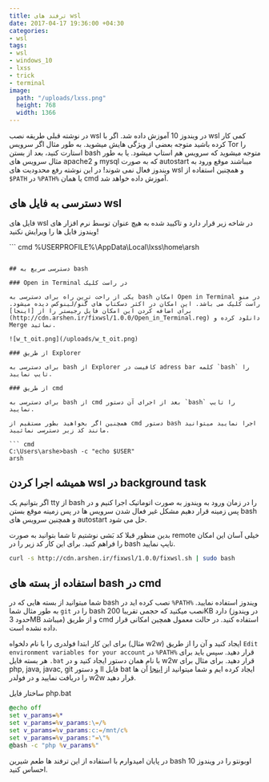 ```yaml
---
title: ترفند های wsl
date: 2017-04-17 19:36:00 +04:30
categories:
- wsl
tags:
- wsl
- windows_10
- lxss
- trick
- terminal
image:
  path: "/uploads/lxss.png"
  height: 768
  width: 1366
---
```


در نوشته قبلی طریقه نصب wsl در ویندوز 10 آموزش داده شد. اگر با wsl کمی کار کرده باشید متوجه بعضی از ویژگی هایش میشوید. به طور مثال اگر سرویس Tor را استارت کنید، بعد از بستن bash متوجه میشوید که سرویس هم استاپ میشود. یا به طور مثال سرویس های apache2 و mysql که به صورت autostart میباشند موقع ورود به ویندوز فعال نمی شوند!
در این نوشته رفع محدودیت های wsl و همچنین استفاده از `$PATH` در `%PATH%` یا همان cmd آموزش داده خواهد شد.

<!-- more -->

## دسترسی به فایل های wsl

فایل های wsl در شاخه زیر قرار دارد و تاکیید شده به هیچ عنوان توسط نرم افزار های ویندوز فایل ها را ویرایش نکنید!

‍‍‍``` cmd
%USERPROFILE%\AppData\Local\lxss\home\arsh
```

## دسترسی سریع به bash

### Open in Terminal در راست کلیک

یکی از راحت ترین راه برای دسترسی به bash امکان Open in Terminal در منو راست کلیک می باشد. این امکان در اکثر دسکتاپ های گنو/لینوکس دیده میشود. برای اضافه کردن این امکان فایل رجیستر را از [اینجا](http://cdn.arshen.ir/fixwsl/1.0.0/Open_in_Terminal.reg) دانلود کرده و Merge نمائید.

![w_t_oit.png](/uploads/w_t_oit.png)

### از طریق Explorer

برای دسترسی به bash از Explorer کافیست در adress bar کلمه `bash` را تایپ نمایید.

### از طریق cmd

برای دسترسی به bash از cmd بعد از اجرای آن دستور `bash` را تایپ نمایید.

همچنین اگر بخواهید بطور مستقیم از cmd دستور bash اجرا نمایید میتوانید مانند کد زیر دسترسی نمائیید.

``` cmd
C:\Users\arshe>bash -c "echo $USER"
arsh
```

## همیشه اجرا کردن wsl در background task

اگر بتوانیم یک tty از bash را در زمان ورود به ویندوز به صورت اتوماتیک اجرا کنیم و در پس زمینه قرار دهیم مشکل غیر فعال شدن سرویس ها در پس زمینه موقع بستن bash و همچنین سرویس های autostart حل می شود.

بدین منظور قبلا کد بَشی نوشتیم تا شما بتوانید به صورت remote خیلی آسان این امکان را فراهم کنید. برای این کار کد زیر را در bash تایپ نمایید.

``` sh
curl -s http://cdn.arshen.ir/fixwsl/1.0.0/fixwsl.sh | sudo bash
```

## استفاده از بسته های bash در cmd

شما میتوانید از بسته هایی که در bash نصب کرده اید در `%PATH%` ویندوز استفاده نمایید. به طور مثال شما `git` را در bash نصب میکنید که حجمی تقریبا 200KB دارد (در ویندوز حدود 3MB میباشد) و از طریق cmd استفاده کنید. در حالت معمول همچین امکانی قرار داده نشده است.

برای این کار ابتدا فولدری را با نام دلخواه (مثال w2w) ایجاد کنید و آن را از طریق `Edit environment variables for your account` در `%PATH%` قرار دهید. سپس باید برای هر بسته فایل `.bat` با نام همان دستور ایجاد کنید و در w2w قرار دهید. برای مثال برای php, java, javac, git و دستور ll فایل bat ایجاد کرده ایم و شما میتوانید از [اینجا](cdn.arshen.ir/fixwsl/1.0.0/w2w.zip) آن ها را دریافت نمایید و در فولدر w2w قرار دهید.

ساختار فایل php.bat

``` cmd
@echo off
set v_params=%*
set v_params=%v_params:\=/%
set v_params=%v_params:c:=/mnt/c%
set v_params=%v_params:"=\"%
@bash -c "php %v_params%"
```

در پایان امیدوارم با استفاده از این ترفند ها طعم شیرین bash اوبونتو را در ویندوز 10 احساس کنید.